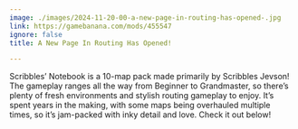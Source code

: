 ```yaml
---
image: ./images/2024-11-20-00-a-new-page-in-routing-has-opened-.jpg
link: https://gamebanana.com/mods/455547
ignore: false
title: A New Page In Routing Has Opened!

---
```


Scribbles’ Notebook is a 10-map pack made primarily by Scribbles Jevson! The gameplay ranges all the way from Beginner to Grandmaster, so there’s plenty of fresh environments and stylish routing gameplay to enjoy. It’s spent years in the making, with some maps being overhauled multiple times, so it’s jam-packed with inky detail and love. Check it out below!